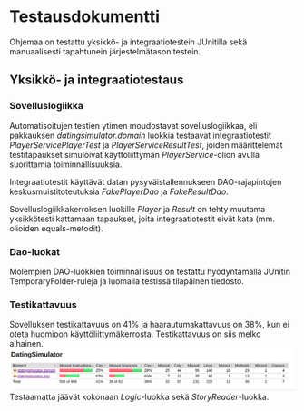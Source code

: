 # Testausdokumentti
Ohjemaa on testattu yksikkö- ja integraatiotestein JUnitilla sekä manuaalisesti tapahtunein järjestelmätason testein.
## Yksikkö- ja integraatiotestaus
### Sovelluslogiikka
Automatisoitujen testien ytimen moudostavat sovelluslogiikkaa, eli pakkauksen _datingsimulator.domain_ luokkia testaavat 
integraatiotestit _PlayerServicePlayerTest_ ja _PlayerServiceResultTest_, joiden määrittelemät testitapaukset simuloivat 
käyttöliittymän _PlayerService_-olion avulla suorittamia toiminnallisuuksia.

Integraatiotestit käyttävät datan pysyväistallennukseen DAO-rajapintojen keskusmuistitoteutuksia _FakePlayerDao_ ja 
_FakeResultDao_.

Sovelluslogiikkakerroksen luokille _Player_ ja _Result_ on tehty muutama yksikkötesti kattamaan tapaukset, joita 
integraatiotestit eivät kata (mm. olioiden equals-metodit).

### Dao-luokat
Molempien DAO-luokkien toiminnallisuus on testattu hyödyntämällä JUnitin TemporaryFolder-ruleja ja luomalla testissä 
tilapäinen tiedosto.

### Testikattavuus
Sovelluksen testikattavuus on 41% ja haarautumakattavuus on 38%, kun ei oteta huomioon käyttöliittymäkerrosta. Testikattavuus on siis melko alhainen.
<img src="https://github.com/ellimansikka/otm-harjoitustyo/blob/master/dokumentointi/kuvat/testikattavuus.png">
Testaamatta jäävät kokonaan _Logic_-luokka sekä _StoryReader_-luokka.
